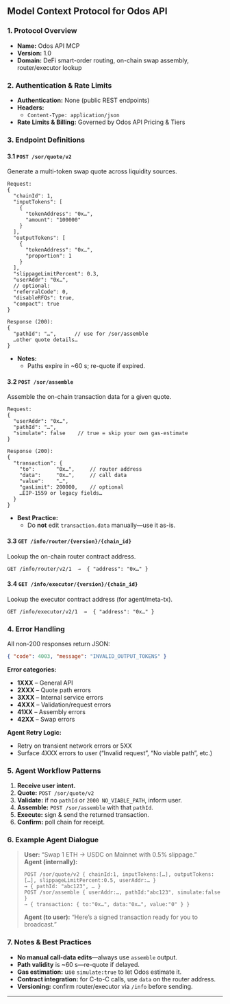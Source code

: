 ## Model Context Protocol for Odos API

### 1. Protocol Overview
- **Name:** Odos API MCP  
- **Version:** 1.0  
- **Domain:** DeFi smart-order routing, on-chain swap assembly, router/executor lookup  

### 2. Authentication & Rate Limits
- **Authentication:** None (public REST endpoints)  
- **Headers:**  
  - `Content-Type: application/json`  
- **Rate Limits & Billing:** Governed by Odos API Pricing & Tiers  

### 3. Endpoint Definitions

#### 3.1 `POST /sor/quote/v2`
Generate a multi-token swap quote across liquidity sources.
```jsonc
Request:
{
  "chainId": 1,
  "inputTokens": [
    {
      "tokenAddress": "0x…",
      "amount": "100000" 
    }
  ],
  "outputTokens": [
    {
      "tokenAddress": "0x…",
      "proportion": 1
    }
  ],
  "slippageLimitPercent": 0.3,
  "userAddr": "0x…",
  // optional:
  "referralCode": 0,
  "disableRFQs": true,
  "compact": true
}

Response (200):
{
  "pathId": "…",      // use for /sor/assemble
  …other quote details…
}
```
- **Notes:**  
  - Paths expire in ~60 s; re-quote if expired.  

#### 3.2 `POST /sor/assemble`
Assemble the on-chain transaction data for a given quote.
```jsonc
Request:
{
  "userAddr": "0x…",
  "pathId": "…",       
  "simulate": false    // true = skip your own gas‐estimate
}

Response (200):
{
  "transaction": {
    "to":       "0x…",     // router address
    "data":     "0x…",     // call data
    "value":    "…",
    "gasLimit": 200000,    // optional
    …EIP-1559 or legacy fields…
  }
}
```
- **Best Practice:**  
  - Do **not** edit `transaction.data` manually—use it as-is.

#### 3.3 `GET /info/router/{version}/{chain_id}`
Lookup the on-chain router contract address.
```text
GET /info/router/v2/1  →  { "address": "0x…" }
```

#### 3.4 `GET /info/executor/{version}/{chain_id}`
Lookup the executor contract address (for agent/meta-tx).
```text
GET /info/executor/v2/1  →  { "address": "0x…" }
```

### 4. Error Handling
All non-200 responses return JSON:
```json
{ "code": 4003, "message": "INVALID_OUTPUT_TOKENS" }
```
**Error categories:**
- **1XXX** – General API  
- **2XXX** – Quote path errors  
- **3XXX** – Internal service errors  
- **4XXX** – Validation/request errors  
- **41XX** – Assembly errors  
- **42XX** – Swap errors  

**Agent Retry Logic:**
- Retry on transient network errors or 5XX  
- Surface 4XXX errors to user (“Invalid request”, “No viable path”, etc.)

### 5. Agent Workflow Patterns
1. **Receive user intent.**  
2. **Quote:** `POST /sor/quote/v2`  
3. **Validate:** if no `pathId` or `2000 NO_VIABLE_PATH`, inform user.  
4. **Assemble:** `POST /sor/assemble` with that `pathId`.  
5. **Execute:** sign & send the returned transaction.  
6. **Confirm:** poll chain for receipt.

### 6. Example Agent Dialogue
> **User:** “Swap 1 ETH → USDC on Mainnet with 0.5% slippage.”  
> **Agent (internally):**  
> ```text
> POST /sor/quote/v2 { chainId:1, inputTokens:[…], outputTokens:[…], slippageLimitPercent:0.5, userAddr:… }
> → { pathId: "abc123", … }
> POST /sor/assemble { userAddr:…, pathId:"abc123", simulate:false }
> → { transaction: { to:"0x…", data:"0x…", value:"0" } }
> ```  
> **Agent (to user):** “Here’s a signed transaction ready for you to broadcast.”

### 7. Notes & Best Practices
- **No manual call-data edits**—always use `assemble` output.  
- **Path validity** is ~60 s—re-quote if delayed.  
- **Gas estimation:** use `simulate:true` to let Odos estimate it.  
- **Contract integration:** for C-to-C calls, use `data` on the router address.  
- **Versioning:** confirm router/executor via `/info` before sending.

---


